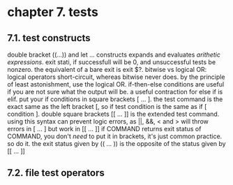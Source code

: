 # chapter 7. tests
## 7.1. test constructs
double bracket ((...)) and let ... constructs expands and evaluates *arithetic expressions*. exit stati, if successfull will be 0, and unsuccessful tests be nonzero. the equivalent of a bare exit is exit $?.
bitwise vs logical OR: logical operators short-circuit, whereas bitwise never does. by the principle of least astonishment, use the logical OR.
if-then-else conditions are useful if you are not sure what the output will be. a useful contraction for else if is elif.
put your if conditions in square brackets [ ... ].
the test command is the exact same as the left bracket [, so if test condition is the same as if [ condition ].
double square brackets [[ ... ]] is the extended test command. using this syntax can prevent logic errors, as ||, &&, < and > will throw errors in [ ... ] but work in [[ ... ]]
if COMMAND returns exit status of COMMAND, you don't *need* to put it in brackets, it's just common practice. so do it.
the exit status given by (( ... )) is the opposite of the status given by [[ ... ]]
## 7.2. file test operators